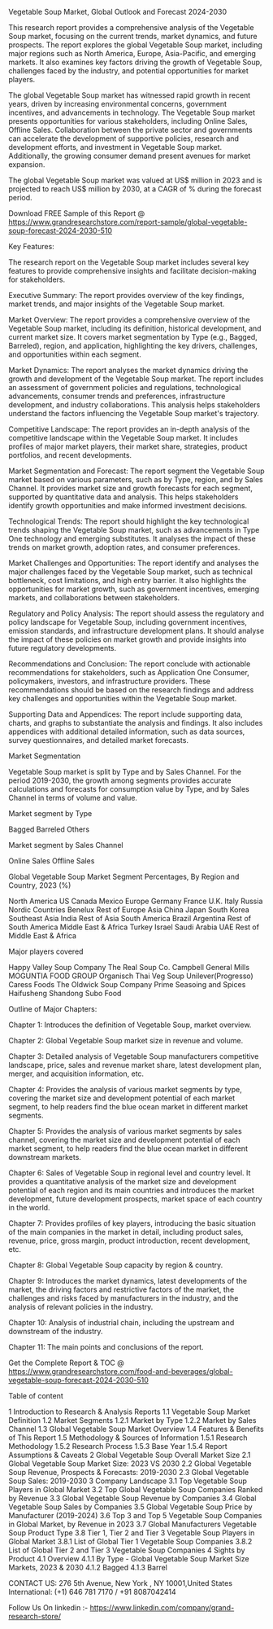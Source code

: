 Vegetable Soup Market, Global Outlook and Forecast 2024-2030

This research report provides a comprehensive analysis of the Vegetable Soup market, focusing on the current trends, market dynamics, and future prospects. The report explores the global Vegetable Soup market, including major regions such as North America, Europe, Asia-Pacific, and emerging markets. It also examines key factors driving the growth of Vegetable Soup, challenges faced by the industry, and potential opportunities for market players.

The global Vegetable Soup market has witnessed rapid growth in recent years, driven by increasing environmental concerns, government incentives, and advancements in technology. The Vegetable Soup market presents opportunities for various stakeholders, including Online Sales, Offline Sales. Collaboration between the private sector and governments can accelerate the development of supportive policies, research and development efforts, and investment in Vegetable Soup market. Additionally, the growing consumer demand present avenues for market expansion.

The global Vegetable Soup market was valued at US$ million in 2023 and is projected to reach US$ million by 2030, at a CAGR of % during the forecast period.

Download FREE Sample of this Report @ https://www.grandresearchstore.com/report-sample/global-vegetable-soup-forecast-2024-2030-510


Key Features:

The research report on the Vegetable Soup market includes several key features to provide comprehensive insights and facilitate decision-making for stakeholders.

Executive Summary: The report provides overview of the key findings, market trends, and major insights of the Vegetable Soup market.

Market Overview: The report provides a comprehensive overview of the Vegetable Soup market, including its definition, historical development, and current market size. It covers market segmentation by Type (e.g., Bagged, Barreled), region, and application, highlighting the key drivers, challenges, and opportunities within each segment.

Market Dynamics: The report analyses the market dynamics driving the growth and development of the Vegetable Soup market. The report includes an assessment of government policies and regulations, technological advancements, consumer trends and preferences, infrastructure development, and industry collaborations. This analysis helps stakeholders understand the factors influencing the Vegetable Soup market's trajectory.

Competitive Landscape: The report provides an in-depth analysis of the competitive landscape within the Vegetable Soup market. It includes profiles of major market players, their market share, strategies, product portfolios, and recent developments.

Market Segmentation and Forecast: The report segment the Vegetable Soup market based on various parameters, such as by Type, region, and by Sales Channel. It provides market size and growth forecasts for each segment, supported by quantitative data and analysis. This helps stakeholders identify growth opportunities and make informed investment decisions.

Technological Trends: The report should highlight the key technological trends shaping the Vegetable Soup market, such as advancements in Type One technology and emerging substitutes. It analyses the impact of these trends on market growth, adoption rates, and consumer preferences.

Market Challenges and Opportunities: The report identify and analyses the major challenges faced by the Vegetable Soup market, such as technical bottleneck, cost limitations, and high entry barrier. It also highlights the opportunities for market growth, such as government incentives, emerging markets, and collaborations between stakeholders.

Regulatory and Policy Analysis: The report should assess the regulatory and policy landscape for Vegetable Soup, including government incentives, emission standards, and infrastructure development plans. It should analyse the impact of these policies on market growth and provide insights into future regulatory developments.

Recommendations and Conclusion: The report conclude with actionable recommendations for stakeholders, such as Application One Consumer, policymakers, investors, and infrastructure providers. These recommendations should be based on the research findings and address key challenges and opportunities within the Vegetable Soup market.

Supporting Data and Appendices: The report include supporting data, charts, and graphs to substantiate the analysis and findings. It also includes appendices with additional detailed information, such as data sources, survey questionnaires, and detailed market forecasts.

Market Segmentation

Vegetable Soup market is split by Type and by Sales Channel. For the period 2019-2030, the growth among segments provides accurate calculations and forecasts for consumption value by Type, and by Sales Channel in terms of volume and value.



Market segment by Type



Bagged
Barreled
Others


Market segment by Sales Channel



Online Sales
Offline Sales


Global Vegetable Soup Market Segment Percentages, By Region and Country, 2023 (%)



North America
US
Canada
Mexico
Europe
Germany
France
U.K.
Italy
Russia
Nordic Countries
Benelux
Rest of Europe
Asia
China
Japan
South Korea
Southeast Asia
India
Rest of Asia
South America
Brazil
Argentina
Rest of South America
Middle East & Africa
Turkey
Israel
Saudi Arabia
UAE
Rest of Middle East & Africa


Major players covered



Happy Valley Soup Company
The Real Soup Co.
Campbell
General Mills
MOGUNTIA FOOD GROUP
Organisch Thai Veg Soup
Unilever(Progresso)
Caress Foods
The Oldwick Soup Company
Prime Seasoing and Spices
Haifusheng
Shandong Subo Food


Outline of Major Chapters:

Chapter 1: Introduces the definition of Vegetable Soup, market overview.

Chapter 2: Global Vegetable Soup market size in revenue and volume.

Chapter 3: Detailed analysis of Vegetable Soup manufacturers competitive landscape, price, sales and revenue market share, latest development plan, merger, and acquisition information, etc.

Chapter 4: Provides the analysis of various market segments by type, covering the market size and development potential of each market segment, to help readers find the blue ocean market in different market segments.

Chapter 5: Provides the analysis of various market segments by sales channel, covering the market size and development potential of each market segment, to help readers find the blue ocean market in different downstream markets.

Chapter 6: Sales of Vegetable Soup in regional level and country level. It provides a quantitative analysis of the market size and development potential of each region and its main countries and introduces the market development, future development prospects, market space of each country in the world.

Chapter 7: Provides profiles of key players, introducing the basic situation of the main companies in the market in detail, including product sales, revenue, price, gross margin, product introduction, recent development, etc.

Chapter 8: Global Vegetable Soup capacity by region & country.

Chapter 9: Introduces the market dynamics, latest developments of the market, the driving factors and restrictive factors of the market, the challenges and risks faced by manufacturers in the industry, and the analysis of relevant policies in the industry.

Chapter 10: Analysis of industrial chain, including the upstream and downstream of the industry.

Chapter 11: The main points and conclusions of the report.

Get the Complete Report & TOC @ https://www.grandresearchstore.com/food-and-beverages/global-vegetable-soup-forecast-2024-2030-510

Table of content

1 Introduction to Research & Analysis Reports
1.1 Vegetable Soup Market Definition
1.2 Market Segments
1.2.1 Market by Type
1.2.2 Market by Sales Channel
1.3 Global Vegetable Soup Market Overview
1.4 Features & Benefits of This Report
1.5 Methodology & Sources of Information
1.5.1 Research Methodology
1.5.2 Research Process
1.5.3 Base Year
1.5.4 Report Assumptions & Caveats
2 Global Vegetable Soup Overall Market Size
2.1 Global Vegetable Soup Market Size: 2023 VS 2030
2.2 Global Vegetable Soup Revenue, Prospects & Forecasts: 2019-2030
2.3 Global Vegetable Soup Sales: 2019-2030
3 Company Landscape
3.1 Top Vegetable Soup Players in Global Market
3.2 Top Global Vegetable Soup Companies Ranked by Revenue
3.3 Global Vegetable Soup Revenue by Companies
3.4 Global Vegetable Soup Sales by Companies
3.5 Global Vegetable Soup Price by Manufacturer (2019-2024)
3.6 Top 3 and Top 5 Vegetable Soup Companies in Global Market, by Revenue in 2023
3.7 Global Manufacturers Vegetable Soup Product Type
3.8 Tier 1, Tier 2 and Tier 3 Vegetable Soup Players in Global Market
3.8.1 List of Global Tier 1 Vegetable Soup Companies
3.8.2 List of Global Tier 2 and Tier 3 Vegetable Soup Companies
4 Sights by Product
4.1 Overview
4.1.1 By Type - Global Vegetable Soup Market Size Markets, 2023 & 2030
4.1.2 Bagged
4.1.3 Barrel

CONTACT US:
276 5th Avenue, New York , NY 10001,United States
International: (+1) 646 781 7170 / +91 8087042414

Follow Us On linkedin :- https://www.linkedin.com/company/grand-research-store/
